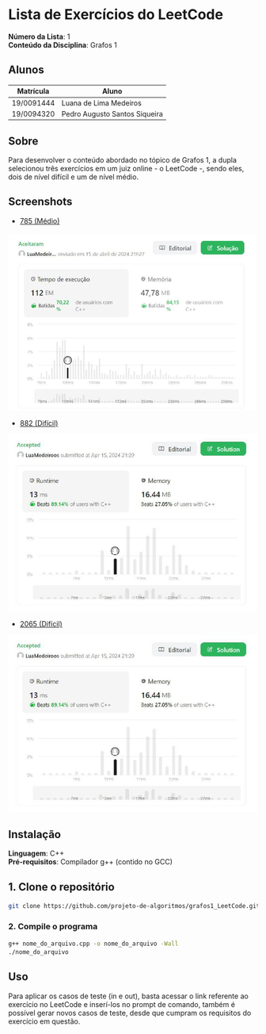 # Lista de Exercícios do LeetCode

**Número da Lista**: 1<br>
**Conteúdo da Disciplina**: Grafos 1<br>

## Alunos
|Matrícula | Aluno |
| -- | -- |
| 19/0091444  |  Luana de Lima Medeiros |
| 19/0094320  |  Pedro Augusto Santos Siqueira |

## Sobre 
Para desenvolver o conteúdo abordado no tópico de Grafos 1, a dupla selecionou três exercícios em um juiz online - o LeetCode -, sendo eles, dois de nível difícil e um de nível médio.

## Screenshots
- [785 (Médio)](https://leetcode.com/problems/is-graph-bipartite/description/)
<img width="734" alt="Is Graph Bipartite?" src="https://github.com/projeto-de-algoritmos/Grafos1_LeetCode/blob/master/img/leetcode_785.jpg">

- [882 (Difícil)](https://leetcode.com/problems/reachable-nodes-in-subdivided-graph/description/)
<img width="734" alt="I" src="https://github.com/projeto-de-algoritmos/Grafos1_LeetCode/blob/master/img/leetcode_882.jpg">

- [2065 (Difícil)](https://leetcode.com/problems/maximum-path-quality-of-a-graph/)
<img width="734" alt="I" src="https://github.com/projeto-de-algoritmos/Grafos1_LeetCode/blob/master/img/leetcode_882.jpg">

## Instalação 
**Linguagem**: C++<br>
**Pré-requisitos**: Compilador g++ (contido no GCC)<br>

## 1. Clone o repositório 

```bash
git clone https://github.com/projeto-de-algoritmos/grafos1_LeetCode.git
```

### 2. Compile o programa

```bash
g++ nome_do_arquivo.cpp -o nome_do_arquivo -Wall 
./nome_do_arquivo
```

## Uso 
Para aplicar os casos de teste (in e out), basta acessar o link referente ao exercício no LeetCode e inserí-los no prompt de comando, também é possível gerar novos casos de teste, desde que cumpram os requisitos do exercício em questão.
